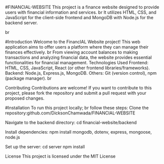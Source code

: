 
#FINANCIAL-WEBSITE
This project is a finance website designed to provide users with financial information and services. br
It utilizes HTML, CSS, and JavaScript for the client-side frontend and MongoDB with Node.js for the backend server.

br

#Introduction
Welcome to the FinancIAL Website project! This web application aims to offer users a platform where they can manage their finances effectively. br
From viewing account balances to making transactions and analyzing financial data, the website provides essential functionalities for financial management.
Technologies Used Frontend: HTML, CSS, JavaScript, React (or other frontend libraries/frameworks). Backend: Node.js, Express.js, MongoDB. Others: Git (version control), npm (package manager). br

Contributing Contributions are welcome! If you want to contribute to this project, please fork the repository and submit a pull request with your proposed changes.

#Installation To run this project locally; br
follow these steps: Clone the repository:github.com/DicksonChamwada/FINANCIAL-WEBSITE

Navigate to the backend directory: cd financial-website/backend

Install dependencies: npm install mongodb, dotenv, express, mongoose, node.js

Set up the server: cd server npm install

License This project is licensed under the MIT License 
